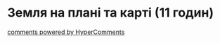 <div id="hypercomments_widget" class="js-hypercomments-widget invisible"></div>

# Земля на плані та карті (11 годин)

<div class="js-hypercomments-container">
<a href="http://hypercomments.com" class="hc-link" title="comments widget">comments powered by HyperComments</a>
</div>